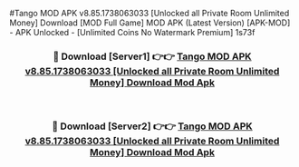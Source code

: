 #Tango MOD APK v8.85.1738063033 [Unlocked all Private Room Unlimited Money] Download [MOD Full Game] MOD APK (Latest Version) [APK-MOD] - APK Unlocked - [Unlimited Coins No Watermark Premium] 1s73f



<div align="center">

<h3>🔴 Download [Server1] 👉👉 <a href="https://momento.my/?title=Tango_MOD_APK_v8.85.1738063033_[Unlocked_all_Private_Room_Unlimited_Money]_Download">Tango MOD APK v8.85.1738063033 [Unlocked all Private Room Unlimited Money] Download Mod Apk</a></h3><br>

<h3>🔴 Download [Server2] 👉👉 <a href="https://momento.my/?title=Tango_MOD_APK_v8.85.1738063033_[Unlocked_all_Private_Room_Unlimited_Money]_Download">Tango MOD APK v8.85.1738063033 [Unlocked all Private Room Unlimited Money] Download Mod Apk</a></h3>
</div>
